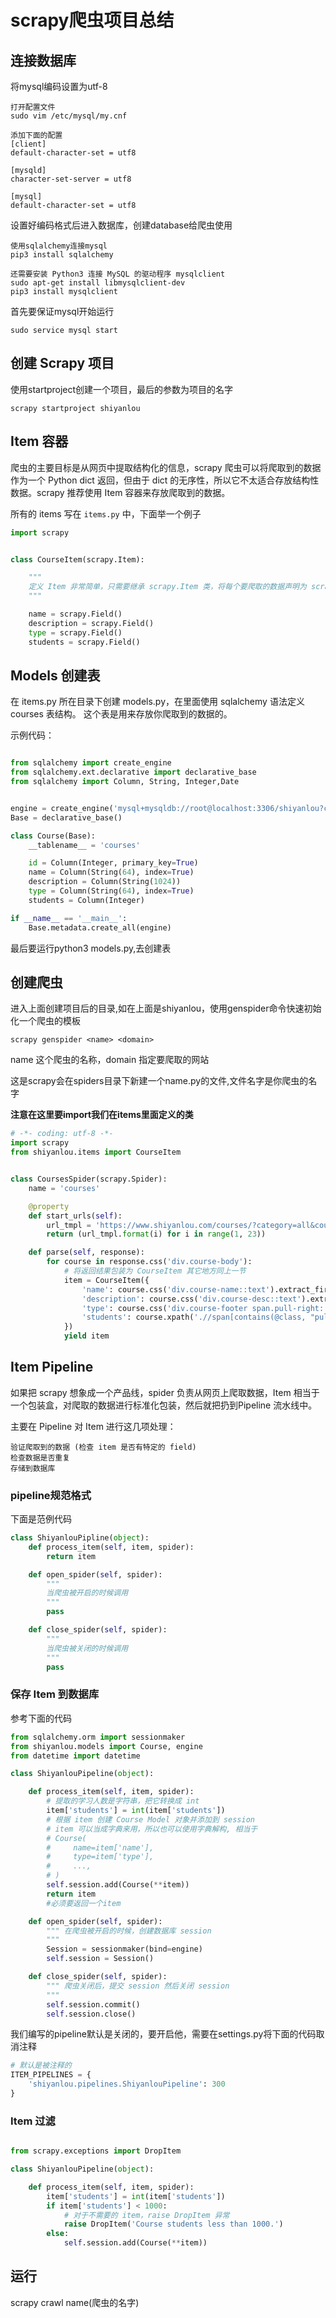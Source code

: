 # scrapy爬虫项目总结


## 连接数据库

将mysql编码设置为utf-8

```
打开配置文件
sudo vim /etc/mysql/my.cnf

添加下面的配置
[client]
default-character-set = utf8

[mysqld]
character-set-server = utf8

[mysql]
default-character-set = utf8
```

设置好编码格式后进入数据库，创建database给爬虫使用

```
使用sqlalchemy连接mysql
pip3 install sqlalchemy

还需要安装 Python3 连接 MySQL 的驱动程序 mysqlclient
sudo apt-get install libmysqlclient-dev
pip3 install mysqlclient
```


首先要保证mysql开始运行

```
sudo service mysql start
```

## 创建 Scrapy 项目

使用startproject创建一个项目，最后的参数为项目的名字

```
scrapy startproject shiyanlou
```

## Item 容器

爬虫的主要目标是从网页中提取结构化的信息，scrapy 爬虫可以将爬取到的数据作为一个 Python dict 返回，但由于 dict 的无序性，所以它不太适合存放结构性数据。scrapy 推荐使用 Item 容器来存放爬取到的数据。

所有的 items 写在 `items.py` 中，下面举一个例子

```python
import scrapy


class CourseItem(scrapy.Item):

    """
    定义 Item 非常简单，只需要继承 scrapy.Item 类，将每个要爬取的数据声明为 scrapy.Field()。
    """

    name = scrapy.Field()
    description = scrapy.Field()
    type = scrapy.Field()
    students = scrapy.Field()
```


## Models 创建表

在 items.py 所在目录下创建 models.py，在里面使用 sqlalchemy 语法定义 courses 表结构。
这个表是用来存放你爬取到的数据的。

示例代码：

```python

from sqlalchemy import create_engine
from sqlalchemy.ext.declarative import declarative_base
from sqlalchemy import Column, String, Integer,Date


engine = create_engine('mysql+mysqldb://root@localhost:3306/shiyanlou?charset=utf8')
Base = declarative_base()

class Course(Base):
    __tablename__ = 'courses'

    id = Column(Integer, primary_key=True)
    name = Column(String(64), index=True)
    description = Column(String(1024))
    type = Column(String(64), index=True)
    students = Column(Integer)

if __name__ == '__main__':
    Base.metadata.create_all(engine)
```

最后要运行python3 models.py,去创建表



## 创建爬虫

进入上面创建项目后的目录,如在上面是shiyanlou，使用genspider命令快速初始化一个爬虫的模板

```
scrapy genspider <name> <domain>
```

name 这个爬虫的名称，domain 指定要爬取的网站

这是scrapy会在spiders目录下新建一个name.py的文件,文件名字是你爬虫的名字

**注意在这里要import我们在items里面定义的类**

```python
# -*- coding: utf-8 -*-
import scrapy
from shiyanlou.items import CourseItem


class CoursesSpider(scrapy.Spider):
    name = 'courses'

    @property
    def start_urls(self):
        url_tmpl = 'https://www.shiyanlou.com/courses/?category=all&course_type=all&fee=all&tag=all&page={}'
        return (url_tmpl.format(i) for i in range(1, 23))

    def parse(self, response):
        for course in response.css('div.course-body'):
            # 将返回结果包装为 CourseItem 其它地方同上一节
            item = CourseItem({
                'name': course.css('div.course-name::text').extract_first(),
                'description': course.css('div.course-desc::text').extract_first(),
                'type': course.css('div.course-footer span.pull-right::text').extract_first(default='免费'),
                'students': course.xpath('.//span[contains(@class, "pull-left")]/text()[2]').re_first('[^\d]*(\d*)[^\d]*')
            })
            yield item
```


## Item Pipeline

如果把 scrapy 想象成一个产品线，spider 负责从网页上爬取数据，Item 相当于一个包装盒，对爬取的数据进行标准化包装，然后就把扔到Pipeline 流水线中。

主要在 Pipeline 对 Item 进行这几项处理：

    验证爬取到的数据 (检查 item 是否有特定的 field)
    检查数据是否重复
    存储到数据库

### pipeline规范格式

下面是范例代码

```python
class ShiyanlouPipline(object):
    def process_item(self, item, spider):
        return item

    def open_spider(self, spider):
        """ 
        当爬虫被开启的时候调用
        """
        pass

    def close_spider(self, spider):
        """ 
        当爬虫被关闭的时候调用
        """
        pass
```

### 保存 Item 到数据库

参考下面的代码

```python
from sqlalchemy.orm import sessionmaker
from shiyanlou.models import Course, engine
from datetime import datetime

class ShiyanlouPipeline(object):

    def process_item(self, item, spider):
        # 提取的学习人数是字符串，把它转换成 int
        item['students'] = int(item['students'])
        # 根据 item 创建 Course Model 对象并添加到 session
        # item 可以当成字典来用，所以也可以使用字典解构, 相当于
        # Course(
        #     name=item['name'],
        #     type=item['type'],
        #     ...,
        # )
        self.session.add(Course(**item))
        return item
        #必须要返回一个item

    def open_spider(self, spider):
        """ 在爬虫被开启的时候，创建数据库 session
        """
        Session = sessionmaker(bind=engine)
        self.session = Session()

    def close_spider(self, spider):
        """ 爬虫关闭后，提交 session 然后关闭 session
        """
        self.session.commit()
        self.session.close()
```

我们编写的pipeline默认是关闭的，要开启他，需要在settings.py将下面的代码取消注释

```python
# 默认是被注释的
ITEM_PIPELINES = {
    'shiyanlou.pipelines.ShiyanlouPipeline': 300
}
```

### Item 过滤

```python

from scrapy.exceptions import DropItem

class ShiyanlouPipeline(object):

    def process_item(self, item, spider):
        item['students'] = int(item['students'])
        if item['students'] < 1000:
            # 对于不需要的 item，raise DropItem 异常
            raise DropItem('Course students less than 1000.')
        else:
            self.session.add(Course(**item))

```

## 运行
scrapy crawl name(爬虫的名字)


